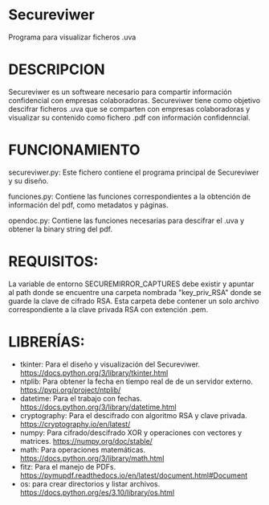 # Secureviwer
Programa para visualizar ficheros .uva
# DESCRIPCION  
Secureviwer es un softweare necesario para compartir información confidencial con empresas colaboradoras. Secureviwer tiene como objetivo descifrar ficheros .uva que se comparten con empresas colaboradoras y visualizar su contenido como fichero .pdf con información confidenncial. 

# FUNCIONAMIENTO
secureviwer.py: Este fichero contiene el programa principal de Secureviwer y su diseño.

funciones.py: Contiene las funciones correspondientes a la obtención de información del pdf, como metadatos y páginas.

opendoc.py: Contiene las funciones necesarias para descifrar el .uva y obtener la binary string del pdf. 


# REQUISITOS:
La variable de entorno SECUREMIRROR_CAPTURES debe existir y apuntar al path donde se encuentre una carpeta nombrada "key_priv_RSA" donde se guarde la clave de cifrado RSA. Esta carpeta debe contener un solo archivo correspondiente a la clave privada RSA con extención .pem.

# LIBRERÍAS: 
- tkinter: Para el diseño y visualización del Secureviwer. https://docs.python.org/3/library/tkinter.html
- ntplib:  Para obtener la fecha en tiempo real de de un servidor externo. https://pypi.org/project/ntplib/
- datetime: Para el trabajo con fechas. https://docs.python.org/3/library/datetime.html
- cryptography: Para el descifrado con algoritmo RSA y clave privada. https://cryptography.io/en/latest/
- numpy: Para cifrado/descifrado XOR  y operaciones con vectores y matrices. https://numpy.org/doc/stable/
- math: Para operaciones matemáticas. https://docs.python.org/3/library/math.html
- fitz: Para el manejo de PDFs. https://pymupdf.readthedocs.io/en/latest/document.html#Document
- os: para crear directorios y listar archivos. https://docs.python.org/es/3.10/library/os.html

